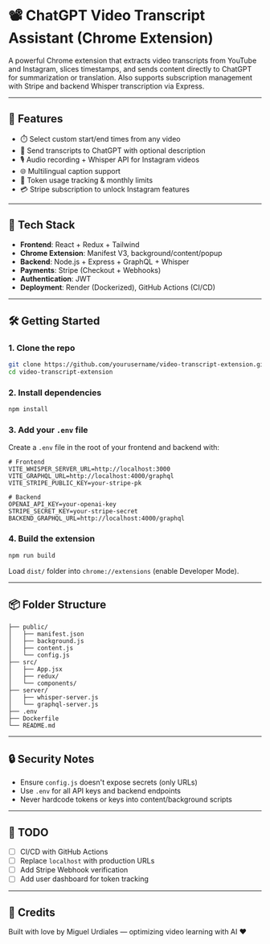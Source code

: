 
# 📽️ ChatGPT Video Transcript Assistant (Chrome Extension)

A powerful Chrome extension that extracts video transcripts from YouTube and Instagram, slices timestamps, and sends content directly to ChatGPT for summarization or translation. Also supports subscription management with Stripe and backend Whisper transcription via Express.

---

## 🚀 Features

- ⏱️ Select custom start/end times from any video
- 🧠 Send transcripts to ChatGPT with optional description
- 🎙️ Audio recording + Whisper API for Instagram videos
- 🌐 Multilingual caption support
- 🔐 Token usage tracking & monthly limits
- 💳 Stripe subscription to unlock Instagram features

---

## 🧩 Tech Stack

- **Frontend**: React + Redux + Tailwind
- **Chrome Extension**: Manifest V3, background/content/popup
- **Backend**: Node.js + Express + GraphQL + Whisper
- **Payments**: Stripe (Checkout + Webhooks)
- **Authentication**: JWT
- **Deployment**: Render (Dockerized), GitHub Actions (CI/CD)

---

## 🛠️ Getting Started

### 1. Clone the repo

```bash
git clone https://github.com/yourusername/video-transcript-extension.git
cd video-transcript-extension
```

### 2. Install dependencies

```bash
npm install
```

### 3. Add your `.env` file

Create a `.env` file in the root of your frontend and backend with:

```env
# Frontend
VITE_WHISPER_SERVER_URL=http://localhost:3000
VITE_GRAPHQL_URL=http://localhost:4000/graphql
VITE_STRIPE_PUBLIC_KEY=your-stripe-pk

# Backend
OPENAI_API_KEY=your-openai-key
STRIPE_SECRET_KEY=your-stripe-secret
BACKEND_GRAPHQL_URL=http://localhost:4000/graphql
```

### 4. Build the extension

```bash
npm run build
```

Load `dist/` folder into `chrome://extensions` (enable Developer Mode).

---

## 📦 Folder Structure

```
├── public/
│   ├── manifest.json
│   ├── background.js
│   ├── content.js
│   └── config.js
├── src/
│   ├── App.jsx
│   ├── redux/
│   └── components/
├── server/
│   ├── whisper-server.js
│   └── graphql-server.js
├── .env
├── Dockerfile
└── README.md
```

---

## 🔒 Security Notes

- Ensure `config.js` doesn't expose secrets (only URLs)
- Use `.env` for all API keys and backend endpoints
- Never hardcode tokens or keys into content/background scripts

---

## 🧪 TODO

- [ ] CI/CD with GitHub Actions
- [ ] Replace `localhost` with production URLs
- [ ] Add Stripe Webhook verification
- [ ] Add user dashboard for token tracking

---

## 🧠 Credits

Built with love by Miguel Urdiales — optimizing video learning with AI ❤️
